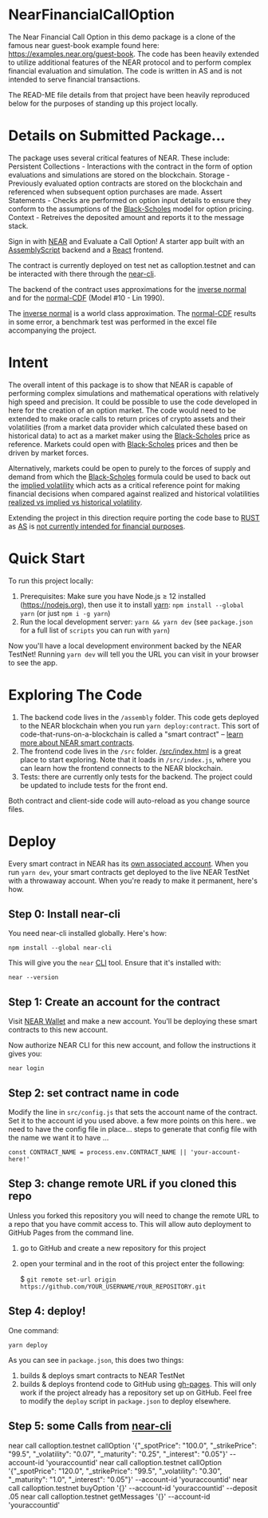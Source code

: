 # NearFinancialCallOption
The Near Financial Call Option in this demo package is a clone of the famous near guest-book example found here: https://examples.near.org/guest-book.  The code has been heavily extended to utilize additional features of the NEAR protocol and to perform complex financial evaluation and simulation.  The code is written in AS and is not intended to serve financial transactions. 

The READ-ME file details from that project have been heavily reproduced below for the purposes of standing up this project locally.


# Details on Submitted Package...
The package uses several critical features of NEAR.  These include:
Persistent Collections - Interactions with the contract in the  form of option evaluations and simulations are stored on the blockchain.
Storage - Previously evaluated option contracts are stored on the blockchain and referenced when subsequent option purchases are made.
Assert Statements - Checks are performed on option input details to ensure they conform to the assumptions of the [Black-Scholes] model for option pricing.
Context - Retreives the deposited amount and reports it to the message stack.


Sign in with [NEAR] and Evaluate a Call Option! A starter app built with an [AssemblyScript] backend and a [React] frontend.

The contract is currently deployed on test net as calloption.testnet and can be interacted with there through the [near-cli].

The backend of the contract uses approximations for the [inverse normal] and for the [normal-CDF] (Model #10 - Lin 1990).

The [inverse normal] is a world class approximation.  The [normal-CDF] results in some error, a benchmark test was performed in the excel file accompanying the project.

# Intent
The overall intent of this package is to show that NEAR is capable of performing complex simulations and mathematical operations with relatively high speed and precision.  It could be possible to use the code developed in here for the creation of an option market.  The code would need to be extended to make oracle calls to return prices of crypto assets and their volatilities (from a market data provider which calculated these based on historical data) to act as a market maker using the [Black-Scholes] price as reference.  Markets could open with [Black-Scholes] prices and then be driven by market forces.

Alternatively, markets could be open to purely to the forces of supply and demand from which the [Black-Scholes] formula could be used to back out the [implied volatility] which acts as a critical reference point for making financial decisions when compared against realized and historical volatilities [realized vs implied vs historical volatility].

Extending the project in this direction require porting the code base to [RUST] as [AS] is [not currently intended for financial purposes].

# Quick Start

To run this project locally:

1. Prerequisites: Make sure you have Node.js ≥ 12 installed (https://nodejs.org), then use it to install [yarn]: `npm install --global yarn` (or just `npm i -g yarn`)
2. Run the local development server: `yarn && yarn dev` (see `package.json` for a
   full list of `scripts` you can run with `yarn`)

Now you'll have a local development environment backed by the NEAR TestNet! Running `yarn dev` will tell you the URL you can visit in your browser to see the app.

# Exploring The Code

1. The backend code lives in the `/assembly` folder. This code gets deployed to
   the NEAR blockchain when you run `yarn deploy:contract`. This sort of
   code-that-runs-on-a-blockchain is called a "smart contract" – [learn more
   about NEAR smart contracts][smart contract docs].
2. The frontend code lives in the `/src` folder.
   [/src/index.html](/src/index.html) is a great place to start exploring. Note
   that it loads in `/src/index.js`, where you can learn how the frontend
   connects to the NEAR blockchain.
3. Tests: there are currently only tests for the backend.  The project could be updated to include tests for the front end.

Both contract and client-side code will auto-reload as you change source files.

# Deploy

Every smart contract in NEAR has its [own associated account][near accounts]. When you run `yarn dev`, your smart contracts get deployed to the live NEAR TestNet with a throwaway account. When you're ready to make it permanent, here's how.

## Step 0: Install near-cli

You need near-cli installed globally. Here's how:

    npm install --global near-cli

This will give you the `near` [CLI] tool. Ensure that it's installed with:

    near --version

## Step 1: Create an account for the contract

Visit [NEAR Wallet] and make a new account. You'll be deploying these smart contracts to this new account.

Now authorize NEAR CLI for this new account, and follow the instructions it gives you:

    near login

## Step 2: set contract name in code

Modify the line in `src/config.js` that sets the account name of the contract. Set it to the account id you used above.
a few more points on this here..
we need to have the config file in place...
steps to generate that config file with the name we want it to have ...

    const CONTRACT_NAME = process.env.CONTRACT_NAME || 'your-account-here!'

## Step 3: change remote URL if you cloned this repo

Unless you forked this repository you will need to change the remote URL to a repo that you have commit access to. This will allow auto deployment to GitHub Pages from the command line.

1. go to GitHub and create a new repository for this project
2. open your terminal and in the root of this project enter the following:

   $ `git remote set-url origin https://github.com/YOUR_USERNAME/YOUR_REPOSITORY.git`

## Step 4: deploy!

One command:

    yarn deploy

As you can see in `package.json`, this does two things:

1. builds & deploys smart contracts to NEAR TestNet
2. builds & deploys frontend code to GitHub using [gh-pages]. This will only work if the project already has a repository set up on GitHub. Feel free to modify the `deploy` script in `package.json` to deploy elsewhere.

## Step 5: some Calls from [near-cli]
near call calloption.testnet callOption '{"_spotPrice": "100.0", "_strikePrice": "99.5", "_volatility": "0.07", "_maturity": "0.25", "_interest": "0.05"}' --account-id 'youraccountid'
near call calloption.testnet callOption '{"_spotPrice": "120.0", "_strikePrice": "99.5", "_volatility": "0.30", "_maturity": "1.0", "_interest": "0.05"}' --account-id 'youraccountid'
near call calloption.testnet buyOption '{}' --account-id 'youraccountid' --deposit .05
near call calloption.testnet getMessages '{}' --account-id 'youraccountid'

[near]: https://near.org/
[yarn]: https://yarnpkg.com/
[assemblyscript]: https://www.assemblyscript.org/introduction.html
[react]: https://reactjs.org
[smart contract docs]: https://docs.near.org/docs/develop/contracts/overview
[asp]: https://www.npmjs.com/package/@as-pect/cli
[jest]: https://jestjs.io/
[near accounts]: https://docs.near.org/docs/concepts/account
[near wallet]: https://wallet.near.org
[near-cli]: https://github.com/near/near-cli
[cli]: https://www.w3schools.com/whatis/whatis_cli.asp
[create-near-app]: https://github.com/near/create-near-app
[gh-pages]: https://github.com/tschaub/gh-pages
[Black-Scholes]: https://en.wikipedia.org/wiki/Black%E2%80%93Scholes_model
[inverse normal]:https://stackedboxes.org/2017/05/01/acklams-normal-quantile-function/
[normal-CDF]:https://www.researchgate.net/publication/275885986_Approximations_to_Standard_Normal_Distribution_Function
[implied volatility]: https://en.wikipedia.org/wiki/Implied_volatility
[realized vs implied vs historical volatility]: https://www.macroption.com/implied-vs-realized-vs-historical-volatility/
[RUST]: https://github.com/near/near-sdk-rs
[AS]: https://near.github.io/near-sdk-as/
[not currently intended for financial purposes]:https://docs.near.org/docs/develop/contracts/as/intro#:~:text=The%20NEAR%20platform%20supports%20writing,AssemblyScript%20on%20the%20NEAR%20platform.
